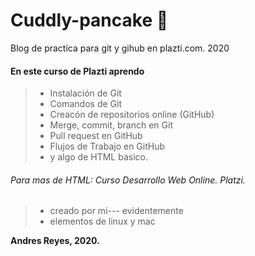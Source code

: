 


# Cuddly-pancake 🥞
Blog de practica para git y gihub en plazti.com. 2020
#### En este curso de Plazti aprendo 
> - Instalación de Git
> - Comandos de Git
> - Creacón de repositorios online (GitHub)
> - Merge, commit, branch en Git
> - Pull request en GitHub
> - Flujos de Trabajo en GitHub
> - y algo de HTML basico.

######  *Para mas de HTML: Curso Desarrollo Web Online. Platzi.*

> - creado por mi--- evidentemente
> - elementos de linux y mac

**Andres Reyes, 2020.**